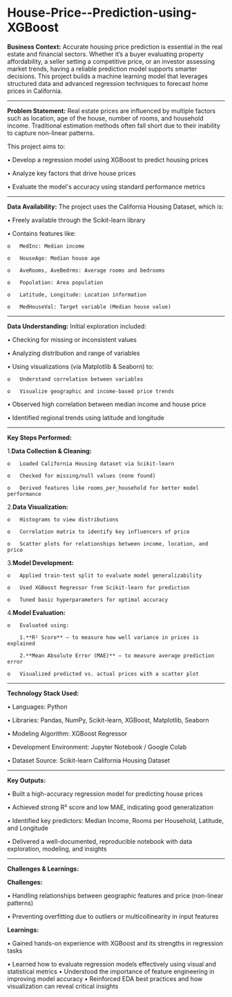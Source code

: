 # House-Price--Prediction-using-XGBoost
**Business Context:**
Accurate housing price prediction is essential in the real estate and financial sectors. Whether it’s a buyer evaluating property affordability, a seller setting a competitive price, or an investor assessing market trends, having a reliable prediction model supports smarter decisions. This project builds a machine learning model that leverages structured data and advanced regression techniques to forecast home prices in California.
________________________________________
**Problem Statement:**
Real estate prices are influenced by multiple factors such as location, age of the house, number of rooms, and household income. Traditional estimation methods often fall short due to their inability to capture non-linear patterns. 

This project aims to:

•	Develop a regression model using XGBoost to predict housing prices

•	Analyze key factors that drive house prices

•	Evaluate the model's accuracy using standard performance metrics
________________________________________
**Data Availability:**
The project uses the California Housing Dataset, which is:

•	Freely available through the Scikit-learn library

•	Contains features like:

    o	MedInc: Median income

    o	HouseAge: Median house age

    o	AveRooms, AveBedrms: Average rooms and bedrooms

    o	Population: Area population

    o	Latitude, Longitude: Location information

    o	MedHouseVal: Target variable (Median house value)
________________________________________
**Data Understanding:**
Initial exploration included:

•	Checking for missing or inconsistent values

•	Analyzing distribution and range of variables

•	Using visualizations (via Matplotlib & Seaborn) to:

    o	Understand correlation between variables

    o	Visualize geographic and income-based price trends

•	Observed high correlation between median income and house price

•	Identified regional trends using latitude and longitude
________________________________________
**Key Steps Performed:**

1.**Data Collection & Cleaning:**

    o	Loaded California Housing dataset via Scikit-learn

    o	Checked for missing/null values (none found)

    o	Derived features like rooms_per_household for better model performance

2.**Data Visualization:**

    o	Histograms to view distributions

    o	Correlation matrix to identify key influencers of price

    o	Scatter plots for relationships between income, location, and price

3.**Model Development:**

    o	Applied train-test split to evaluate model generalizability

    o	Used XGBoost Regressor from Scikit-learn for prediction

    o	Tuned basic hyperparameters for optimal accuracy

4.**Model Evaluation:**

    o	Evaluated using:

        1.**R² Score** – to measure how well variance in prices is explained

        2.**Mean Absolute Error (MAE)** – to measure average prediction error

    o	Visualized predicted vs. actual prices with a scatter plot
________________________________________
 **Technology Stack Used:**

•	Languages: Python

•	Libraries: Pandas, NumPy, Scikit-learn, XGBoost, Matplotlib, Seaborn

•	Modeling Algorithm: XGBoost Regressor

•	Development Environment: Jupyter Notebook / Google Colab

•	Dataset Source: Scikit-learn California Housing Dataset
________________________________________
 **Key Outputs:**

•	Built a high-accuracy regression model for predicting house prices

•	Achieved strong R² score and low MAE, indicating good generalization

•	Identified key predictors: Median Income, Rooms per Household, Latitude, and Longitude

•	Delivered a well-documented, reproducible notebook with data exploration, modeling, and insights
________________________________________
**Challenges & Learnings:**

**Challenges:**

•	Handling relationships between geographic features and price (non-linear patterns)

•	Preventing overfitting due to outliers or multicollinearity in input features

**Learnings:**

•	Gained hands-on experience with XGBoost and its strengths in regression tasks

•	Learned how to evaluate regression models effectively using visual and statistical metrics
•	Understood the importance of feature engineering in improving model accuracy
•	Reinforced EDA best practices and how visualization can reveal critical insights

